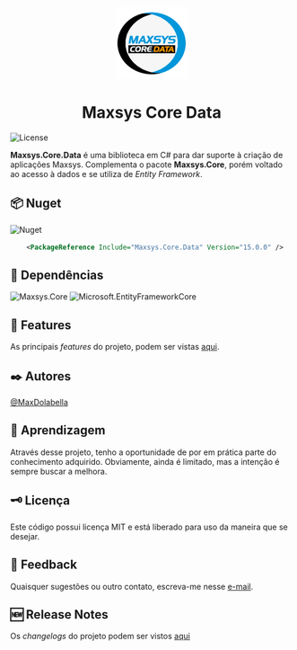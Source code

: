 <div align="center">
<img src="logo.png" alt="drawing" width="128" />
<h1>Maxsys Core Data</h1>
</div>

![License](https://img.shields.io/github/license/maxdolabella/maxsys.core)

**Maxsys.Core.Data** é uma biblioteca em C# para dar suporte à criação de aplicações Maxsys.
Complementa o pacote **Maxsys.Core**, porém voltado ao acesso à dados e se utiliza de *Entity Framework*.


## :package: Nuget

![Nuget](https://img.shields.io/nuget/v/Maxsys.Core.Data)

```xml
    <PackageReference Include="Maxsys.Core.Data" Version="15.0.0" />
```

## :link: Dependências
![Maxsys.Core](https://img.shields.io/badge/Maxsys.Core-15.0.0-blue?style=for-the-badge&link=https%3A%2F%2Fwww.nuget.org%2Fpackages%2FMaxsys.Core)
![Microsoft.EntityFrameworkCore](https://img.shields.io/badge/Microsoft.EntityFrameworkCore-9.0.1-blue?style=for-the-badge&link=https%3A%2F%2Fwww.nuget.org%2Fpackages%2FMicrosoft.EntityFrameworkCore)


## :star2: Features
As principais *features* do projeto, podem ser vistas [aqui](FEATURES.md).

## :black_nib: Autores
[@MaxDolabella](https://www.github.com/MaxDolabella)

## :monocle_face: Aprendizagem
Através desse projeto, tenho a oportunidade de por em prática parte do conhecimento adquirido. Obviamente, ainda é limitado, mas a intenção é sempre buscar a melhora.

## :old_key: Licença
Este código possui licença MIT e está liberado para uso da maneira que se desejar.
  
## :email: Feedback
Quaisquer sugestões ou outro contato, escreva-me nesse [e-mail](mailto:maxsystech@outlook.com?subject=Github%20contact).

## :new: Release Notes
Os *changelogs* do projeto podem ser vistos [aqui](CHANGELOGS.md)
